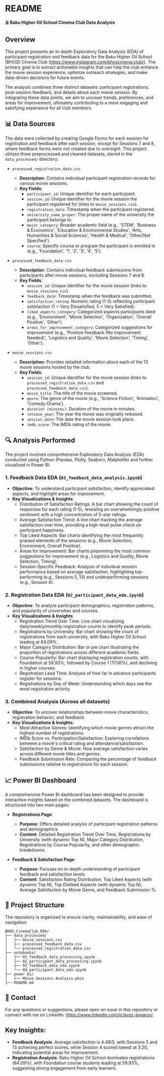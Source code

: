 # README

🎬 **Baku Higher Oil School Cinema Club Data Analysis**

## Overview

This project presents an in-depth Exploratory Data Analysis (EDA) of participant registration and feedback data for the Baku Higher Oil School (BHOS) Cinema Club (https://www.instagram.com/bhoscinema.club/). The primary goal is to extract actionable insights that can help the club enhance the movie session experience, optimize outreach strategies, and make data-driven decisions for future events.

The analysis combines three distinct datasets: participant registrations, post-session feedback, and details about each movie session. By integrating these data points, we aim to uncover trends, preferences, and areas for improvement, ultimately contributing to a more engaging and satisfying experience for all club members.

## 📊 Data Sources

The data were collected by creating Google Forms for each session for registration and feedback after each session, except for Sessions 7 and 8, where feedback forms were not created due to oversight. This project utilizes three preprocessed and cleaned datasets, stored in the `data_processed/` directory:

- `processed_registration_data.csv`

  - **Description**: Contains individual participant registration records for various movie sessions.
  - **Key Fields**:
    - `participant_id`: Unique identifier for each participant.
    - `session_id`: Unique identifier for the movie session the participant registered for (links to `movie_sessions.csv`).
    - `registration_date`: Timestamp when the participant registered.
    - `university_name_proper`: The proper name of the university the participant belongs to.
    - `major_category`: Broader academic field (e.g., 'STEM', 'Business & Economics', 'Education & Environmental Studies', 'Arts, Humanities & Social Sciences', 'Health & Medical', 'Other/Not Specified').
    - `course`: Specific course or program the participant is enrolled in (e.g., 'Foundation', '1', '2', '3', '4', '5').

- `processed_feedback_data.csv`

  - **Description**: Contains individual feedback submissions from participants after movie sessions, excluding Sessions 7 and 8.
  - **Key Fields**:
    - `session_id`: Unique identifier for the movie session (links to `movie_sessions.csv`).
    - `feedback_date`: Timestamp when the feedback was submitted.
    - `satisfaction_rating`: Numeric rating (1-5) reflecting participant satisfaction (1 = Very Dissatisfied, 5 = Very Satisfied).
    - `liked_aspects_category`: Categorized aspects participants liked (e.g., 'Environment', 'Movie Selection', 'Organization', 'Overall Positive', 'Other').
    - `areas_for_improvement_category`: Categorized suggestions for improvement (e.g., 'Positive Feedback (No Improvement Needed)', 'Logistics and Quality', 'Movie Selection', 'Timing', 'Other').

- `movie_sessions.csv`

  - **Description**: Provides detailed information about each of the 13 movie sessions hosted by the club.
  - **Key Fields**:
    - `session_id`: Unique identifier for the movie session (links to `processed_registration_data.csv` and `processed_feedback_data.csv`).
    - `movie_title`: The title of the movie screened.
    - `genre`: The genre of the movie (e.g., 'Science Fiction', 'Animation', 'Comedy-Drama').
    - `duration (minutes)`: Duration of the movie in minutes.
    - `release_year`: The year the movie was originally released.
    - `session_date`: The date the movie session took place.
    - `imdb_score`: The IMDb rating of the movie.

## 🔍 Analysis Performed

The project involves comprehensive Exploratory Data Analysis (EDA) conducted using Python (Pandas, Plotly, Seaborn, Matplotlib) and further visualized in Power BI.

### 1. Feedback Data EDA (`03_feedback_data_analysis.ipynb`)

- **Objective**: To understand participant satisfaction, identify appreciated aspects, and highlight areas for improvement.
- **Key Visualizations & Insights**:
  - Distribution of Satisfaction Ratings: A bar chart showing the count of responses for each rating (1-5), revealing an overwhelmingly positive sentiment with a high concentration of 5-star ratings.
  - Average Satisfaction Trend: A line chart tracking the average satisfaction over time, providing a high-level pulse check on participant happiness.
  - Top Liked Aspects: Bar charts identifying the most frequently praised elements of the sessions (e.g., Movie Selection, Environment, Overall Positive).
  - Areas for Improvement: Bar charts pinpointing the most common suggestions for improvement (e.g., Logistics and Quality, Movie Selection, Timing).
  - Session-Specific Feedback: Analysis of individual session performance based on average satisfaction, highlighting top-performing (e.g., Sessions 5, 13) and underperforming sessions (e.g., Session 4).

### 2. Registration Data EDA (`02_participant_data_eda.ipynb`)

- **Objective**: To analyze participant demographics, registration patterns, and popularity of universities and courses.
- **Key Visualizations & Insights**:
  - Registration Trend Over Time: Line chart visualizing daily/weekly/monthly registration counts to identify peak periods.
  - Registrations by University: Bar chart showing the count of registrations from each university, with Baku Higher Oil School leading at 84.09%.
  - Major Category Distribution: Bar or pie chart illustrating the proportion of registrations across different academic fields.
  - Course Popularity: Bar chart displaying registration counts, with Foundation at 59.93%, followed by Course 1 (17.06%), and declining in higher courses.
  - Registration Lead Time: Analysis of how far in advance participants register for sessions.
  - Registrations by Day of Week: Understanding which days see the most registration activity.

### 3. Combined Analysis (Across all datasets)

- **Objective**: To uncover relationships between movie characteristics, registration behavior, and feedback.
- **Key Visualizations & Insights**:
  - Most Attractive Genres: Identifying which movie genres attract the highest number of registrations.
  - IMDb Score vs. Participation/Satisfaction: Exploring correlations between a movie's critical rating and attendance/satisfaction.
  - Satisfaction by Genre & Movie: How average satisfaction varies across different movie titles and genres.
  - Feedback Submission Rate: Comparing the percentage of feedback submissions relative to registrations for each session.

## 📈 Power BI Dashboard

A comprehensive Power BI dashboard has been designed to provide interactive insights based on the combined datasets. The dashboard is structured into two main pages:

- **Registrations Page**:

  - **Purpose**: Offers detailed analysis of participant registration patterns and demographics.
  - **Content**: Detailed Registration Trend Over Time, Registrations by University (with dynamic Top N), Major Category Distribution, Registrations by Course Popularity, and other demographic breakdowns.

- **Feedback & Satisfaction Page**:

  - **Purpose**: Focuses on in-depth understanding of participant feedback and satisfaction levels.
  - **Content**: Satisfaction Rating Distribution, Top Liked Aspects (with dynamic Top N), Top Disliked Aspects (with dynamic Top N), Average Satisfaction by Movie Genre, and Feedback Submission %.

## 📂 Project Structure

The repository is organized to ensure clarity, maintainability, and ease of navigation:

```
BHOS_CinemaClub_EDA/
├── data_processed/
│   ├── movie_sessions.csv
│   ├── processed_feedback_data.csv
│   └── processed_registration_data.csv
├── notebooks/
│   ├── 01_feedback_data_processing.ipynb
│   ├── 02_participant_data_processing.ipynb
│   ├── 03_feedback_data_eda.ipynb
│   └── 04_participant_data_eda.ipynb
├── power_bi/
│   ├── Movie Sessions Analysis.pbix
├── README.md
```

## 📧 Contact

For any questions or suggestions, please open an issue in this repository or connect with me on LinkedIn: https://www.linkedin.com/in/avaz-asgarov/.

## Key Insights:

- **Feedback Analysis**: Average satisfaction is 4.48/5, with Sessions 5 and 13 achieving perfect scores, while Session 4 scored lowest at 3.20, indicating potential areas for improvement.
- **Registration Analysis**: Baku Higher Oil School dominates registrations (84.09%), with Foundation course students leading at 59.93%, suggesting strong engagement from early learners.